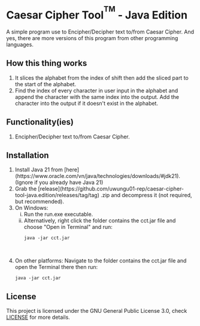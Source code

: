 # Caesar Cipher Tool<sup><sup>TM</sup></sup> - Java Edition
A simple program use to Encipher/Decipher text to/from Caesar Cipher. And yes, there are more versions of this program from other programming languages.

## How this thing works
1. It slices the alphabet from the index of shift then add the sliced part to the start of the alphabet.
2. Find the index of every character in user input in the alphabet and append the character with the same index into the output. Add the character into the output if it doesn't exist in the alphabet.

## Functionality(ies)
1. Encipher/Decipher text to/from Caesar Cipher.

## Installation
<ol type="1">
  <li>
    Install Java 21 from [here](https://www.oracle.com/vn/java/technologies/downloads/#jdk21). (Ignore if you already have Java 21)
  </li>
  <li>
    Grab the [release](https://github.com/uwungu01-rep/caesar-cipher-tool-java.edition/releases/tag/tag) .zip and decompress it (not required, but recommended).
  </li>
  <li>
    On Windows:
    <ol type="i">
      <li>
        Run the run.exe executable.
      </li>
      <li>
        Alternatively, right click the folder contains the cct.jar file and choose "Open in Terminal" and run:

```
java -jar cct.jar
```
‎
      </li>
    </ol>
  </li>
  <li>
    On other platforms: Navigate to the folder contains the cct.jar file and open the Terminal there then run:
    
```
java -jar cct.jar
```
  </li>
</ol>

## License
This project is licensed under the GNU General Public License 3.0, check [LICENSE](LICENSE) for more details.

